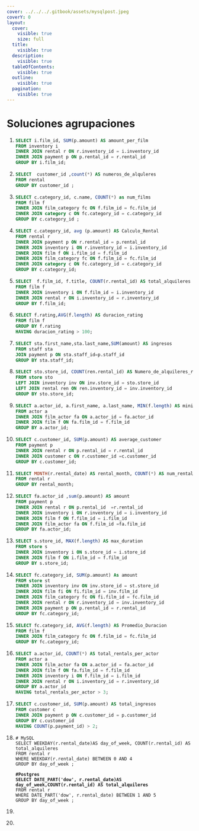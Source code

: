 ```yaml
---
cover: ../../../.gitbook/assets/mysqlpost.jpeg
coverY: 0
layout:
  cover:
    visible: true
    size: full
  title:
    visible: true
  description:
    visible: true
  tableOfContents:
    visible: true
  outline:
    visible: true
  pagination:
    visible: true
---
```


# Soluciones agrupaciones

1. ```sql
   SELECT i.film_id, SUM(p.amount) AS amount_per_film
   FROM inventory i
   INNER JOIN rental r ON r.inventory_id = i.inventory_id
   INNER JOIN payment p ON p.rental_id = r.rental_id
   GROUP BY i.film_id;
   ```
2. ```sql
   SELECT  customer_id ,count(*) AS numeros_de_alquleres
   FROM rental 
   GROUP BY customer_id ; 
   ```
3. ```sql
   SELECT c.category_id, c.name, COUNT(*) as num_films
   FROM film f
   INNER JOIN film_category fc ON f.film_id = fc.film_id 
   INNER JOIN category c ON fc.category_id = c.category_id 
   GROUP BY c.category_id ;
   ```
4. ```sql
   SELECT c.category_id, avg (p.amount) AS Calculo_Rental
   FROM rental r
   INNER JOIN payment p ON r.rental_id = p.rental_id
   INNER JOIN inventory i ON r.inventory_id = i.inventory_id
   INNER JOIN film f ON i.film_id = f.film_id
   INNER JOIN film_category fc ON f.film_id = fc.film_id
   INNER JOIN category c ON fc.category_id = c.category_id
   GROUP BY c.category_id; 
   ```
5. ```sql
   SELECT  f.film_id, f.title, COUNT(r.rental_id) AS total_alquileres
   FROM film f 
   INNER JOIN inventory i ON f.film_id = i.inventory_id
   INNER JOIN rental r ON i.inventory_id = r.inventory_id
   GROUP BY f.film_id; 
   ```
6. ```sql
   SELECT f.rating,AVG(f.length) AS duracion_rating
   FROM film f
   GROUP BY f.rating
   HAVING duracion_rating > 100; 
   ```
7. ```sql
   SELECT sta.first_name,sta.last_name,SUM(amount) AS ingresos
   FROM staff sta
   JOIN payment p ON sta.staff_id=p.staff_id
   GROUP BY sta.staff_id; 
   ```
8. ```sql
   SELECT sto.store_id, COUNT(ren.rental_id) AS Numero_de_alquileres_realizados
   FROM store sto
   LEFT JOIN inventory inv ON inv.store_id = sto.store_id
   LEFT JOIN rental ren ON ren.inventory_id = inv.inventory_id
   GROUP BY sto.store_id;
   ```
9. ```sql
   SELECT a.actor_id, a.first_name, a.last_name, MIN(f.length) AS minimum_length
   FROM actor a
   INNER JOIN film_actor fa ON a.actor_id = fa.actor_id
   INNER JOIN film f ON fa.film_id = f.film_id
   GROUP BY a.actor_id; 
   ```
10. ```sql
    SELECT c.customer_id, SUM(p.amount) AS average_customer
    FROM payment p
    INNER JOIN rental r ON p.rental_id = r.rental_id 
    INNER JOIN customer c ON r.customer_id =c.customer_id
    GROUP BY c.customer_id; 
    ```
11. ```sql
    SELECT MONTH(r.rental_date) AS rental_month, COUNT(*) AS num_rentals
    FROM rental r
    GROUP BY rental_month; 
    ```
12. ```sql
    SELECT fa.actor_id ,sum(p.amount) AS amount
    FROM payment p 
    INNER JOIN rental r ON p.rental_id  =r.rental_id 
    INNER JOIN inventory i ON r.inventory_id = i.inventory_id
    INNER JOIN film f ON f.film_id = i.film_id
    INNER JOIN film_actor fa ON f.film_id =fa.film_id
    GROUP BY fa.actor_id; 
    ```
13. ```sql
    SELECT s.store_id, MAX(f.length) AS max_duration
    FROM store s
    INNER JOIN inventory i ON s.store_id = i.store_id
    INNER JOIN film f ON i.film_id = f.film_id
    GROUP BY s.store_id; 
    ```
14. ```sql
    SELECT fc.category_id, SUM(p.amount) As amount
    FROM store st
    INNER JOIN inventory inv ON inv.store_id = st.store_id
    INNER JOIN film fi ON fi.film_id = inv.film_id
    INNER JOIN film_category fc ON fi.film_id = fc.film_id
    INNER JOIN rental r ON r.inventory_id = inv.inventory_id
    INNER JOIN payment p ON p.rental_id = r.rental_id
    GROUP BY fc.category_id;
    ```
15. ```sql
    SELECT fc.category_id, AVG(f.length) AS Promedio_Duracion
    FROM film f 
    INNER JOIN film_category fc ON f.film_id = fc.film_id
    GROUP BY fc.category_id; 
    ```
16. ```sql
    SELECT a.actor_id, COUNT(*) AS total_rentals_per_actor
    FROM actor a
    INNER JOIN film_actor fa ON a.actor_id = fa.actor_id
    INNER JOIN film f ON fa.film_id = f.film_id
    INNER JOIN inventory i ON f.film_id = i.film_id
    INNER JOIN rental r ON i.inventory_id = r.inventory_id
    GROUP BY a.actor_id
    HAVING total_rentals_per_actor > 3; 
    ```
17. ```sql
    SELECT c.customer_id, SUM(p.amount) AS total_ingresos
    FROM customer c
    INNER JOIN payment p ON c.customer_id = p.customer_id
    GROUP BY c.customer_id
    HAVING COUNT(p.payment_id) > 2; 
    ```
18. <pre class="language-sql"><code class="lang-sql"># MySQL
    SELECT WEEKDAY(r.rental_date)AS day_of_week, COUNT(r.rental_id) AS total_alquileres
    FROM rental r
    WHERE WEEKDAY(r.rental_date) BETWEEN 0 AND 4  
    GROUP BY day_of_week ;

    <strong>#Postgres
    </strong><strong>SELECT DATE_PART('dow', r.rental_date)AS day_of_week,COUNT(r.rental_id) AS total_alquileres
    </strong>FROM rental r
    WHERE DATE_PART('dow', r.rental_date) BETWEEN 1 AND 5  
    GROUP BY day_of_week ;
    </code></pre>
19. ```sql
    ```
20. ```sql
    ```
